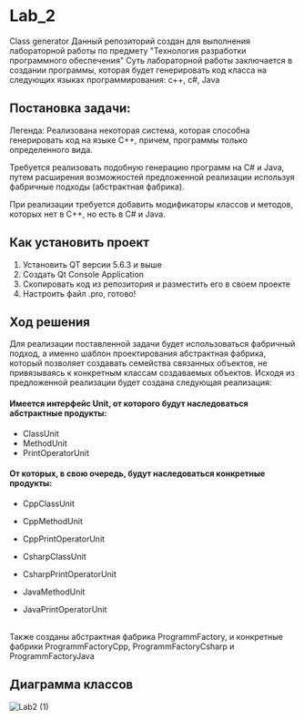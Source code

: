 # Lab_2

Class generator
Данный репозиторий создан для выполнения лабораторной работы по предмету "Технология разработки программного обеспечения"
Суть лабораторной работы заключается в создании программы, которая будет генерировать код класса на следующих языках программирования: c++, c#, Java

<h2>Постановка задачи:</h2>

Легенда: Реализована некоторая система, которая способна генерировать код на языке С++, причем, программы только определенного вида.

Требуется реализовать подобную генерацию программ на С# и Java, путем  расширения возможностей предложенной реализации используя фабричные подходы (абстрактная фабрика).

При реализации требуется добавить модификаторы классов и методов, которых нет в C++, но есть в C# и Java.

<h2>Как установить проект</h2>

1. Установить QT версии 5.6.3 и выше
2. Создать Qt Console Application
3. Скопировать код из репозитория и разместить его в своем проекте
4. Настроить файл .pro, готово!

<h2>Ход решения</h2>

Для реализации поставленной задачи будет использоваться фабричный подход, а именно шаблон проектирования абстрактная фабрика, который позволяет создавать семейства связанных объектов, не привязываясь к конкретным классам создаваемых объектов.
Исходя из предложенной реализации будет создана следующая реализация:

<h4>Имеется интерфейс Unit, от которого будут наследоваться абстрактные продукты:</h4>

- ClassUnit
- MethodUnit 
- PrintOperatorUnit

<h4>От которых, в свою очередь, будут наследоваться конкретные продукты:</h4>

- CppClassUnit
- CppMethodUnit
- CppPrintOperatorUnit

- CsharpClassUnit
- CsharpPrintOperatorUnit

- JavaMethodUnit
- JavaPrintOperatorUnit
<br>
Также созданы абстрактная фабрика ProgrammFactory, и конкретные фабрики ProgrammFactoryCpp, ProgrammFactoryCsharp и ProgrammFactoryJava
<br>
<h2>Диаграмма классов</h2>

![Lab2 (1)](https://github.com/Wantedfoxy/Lab_2/assets/50704060/ff808944-7503-4e55-8673-e5dc6b329522)
